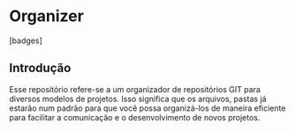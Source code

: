 # Organizer

[badges]

## Introdução

Esse repositório refere-se a um organizador de repositórios GIT para diversos modelos de projetos. Isso significa que os arquivos, pastas já estarão num padrão para que você possa organizá-los de maneira eficiente para facilitar a comunicação e o desenvolvimento de novos projetos.

